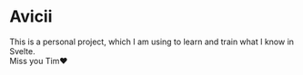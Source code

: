 # Avicii

This is a personal project, which I am using to learn and train what I know in Svelte. <br>
Miss you Tim❤️
